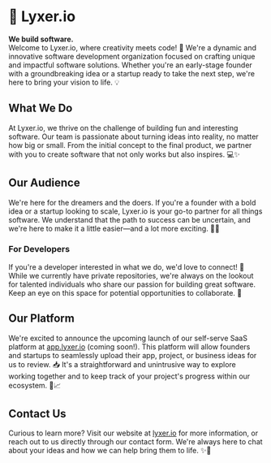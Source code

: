 
# 🚀 Lyxer.io

**We build software.**  
Welcome to Lyxer.io, where creativity meets code! 🎨 We're a dynamic and innovative software development organization focused on crafting unique and impactful software solutions. Whether you're an early-stage founder with a groundbreaking idea or a startup ready to take the next step, we're here to bring your vision to life. 💡

## What We Do

At Lyxer.io, we thrive on the challenge of building fun and interesting software. Our team is passionate about turning ideas into reality, no matter how big or small. From the initial concept to the final product, we partner with you to create software that not only works but also inspires. 💻✨

## Our Audience

We're here for the dreamers and the doers. If you're a founder with a bold idea or a startup looking to scale, Lyxer.io is your go-to partner for all things software. We understand that the path to success can be uncertain, and we're here to make it a little easier—and a lot more exciting. 🎯🚀

### For Developers

If you're a developer interested in what we do, we'd love to connect! 🤝 While we currently have private repositories, we're always on the lookout for talented individuals who share our passion for building great software. Keep an eye on this space for potential opportunities to collaborate. 👀

## Our Platform

We're excited to announce the upcoming launch of our self-serve SaaS platform at [app.lyxer.io](http://app.lyxer.io) (coming soon!). This platform will allow founders and startups to seamlessly upload their app, project, or business ideas for us to review. 📥 It's a straightforward and unintrusive way to explore working together and to keep track of your project's progress within our ecosystem. 🔄📈

## Contact Us

Curious to learn more? Visit our website at [lyxer.io](http://lyxer.io) for more information, or reach out to us directly through our contact form. We're always here to chat about your ideas and how we can help bring them to life. ✨💬
